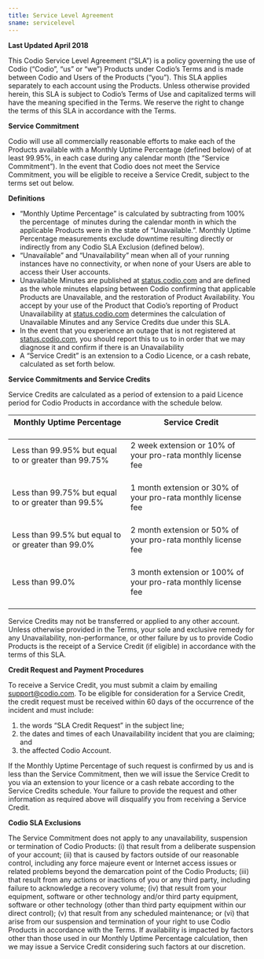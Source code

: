 ```yaml
---
title: Service Level Agreement
sname: servicelevel
---
```


**Last Updated April 2018**

This Codio Service Level Agreement (“SLA”) is a policy governing the use of Codio (“Codio”, “us” or “we”) Products under Codio’s Terms and is made between Codio and Users of the Products (“you”). This SLA applies separately to each account using the Products. Unless otherwise provided herein, this SLA is subject to Codio’s Terms of Use and capitalized terms will have the meaning specified in the Terms. We reserve the right to change the terms of this SLA in accordance with the Terms. 

**Service Commitment**

Codio will use all commercially reasonable efforts to make each of the Products available with a Monthly Uptime Percentage (defined below) of at least 99.95%, in each case during any calendar month (the “Service Commitment”). In the event that Codio does not meet the Service Commitment, you will be eligible to receive a Service Credit, subject to the terms set out below. 

**Definitions**

* “Monthly Uptime Percentage” is calculated by subtracting from 100% the percentage  of minutes during the calendar month in which the applicable Products were in the state of “Unavailable.”. Monthly Uptime Percentage measurements exclude downtime resulting directly or indirectly from any Codio SLA Exclusion (defined below).
* “Unavailable” and “Unavailability” mean when all of your running instances have no connectivity, or when none of your Users are able to access their User accounts. 
* Unavailable Minutes are published at [status.codio.com](https://status.codio.com) and are defined as the whole minutes elapsing between Codio confirming that applicable Products are Unavailable, and the restoration of Product Availability. You accept by your use of the Product that Codio’s reporting of Product Unavailability at [status.codio.com](https://status.codio.com) determines the calculation of Unavailable Minutes and any Service Credits due under this SLA.
* In the event that you experience an outage that is not registered at [status.codio.com](https://status.codio.com), you should report this to us to in order that we may diagnose it and confirm if there is an Unavailability
* A “Service Credit” is an extension to a Codio Licence, or a cash rebate, calculated as set forth below.

**Service Commitments and Service Credits**

Service Credits are calculated as a period of extension to a paid Licence period for Codio Products in accordance with the schedule below.

**Monthly Uptime Percentage**<br/><br/> | **Service Credit**<br/><br/>
--- | ---
Less than 99.95% but equal to or greater than 99.75% <br/><br/> | 2 week extension or 10% of your pro-rata monthly license fee <br/><br/>
Less than 99.75% but equal to or greater than 99.5% <br/><br/> | 1 month extension or 30% of your pro-rata monthly license fee <br/><br/>
Less than 99.5% but equal to or greater than 99.0%<br/><br/> | 2 month extension or 50% of your pro-rata monthly license fee  <br/><br/>
Less than 99.0% <br/><br/> | 3 month extension or 100% of your pro-rata monthly license fee<br/><br/>

Service Credits may not be transferred or applied to any other account. Unless otherwise provided in the Terms, your sole and exclusive remedy for any Unavailability, non-performance, or other failure by us to provide Codio Products is the receipt of a Service Credit (if eligible) in accordance with the terms of this SLA.

**Credit Request and Payment Procedures**

To receive a Service Credit, you must submit a claim by emailing support@codio.com. To be eligible for consideration for a Service Credit, the credit request must be received within 60 days of the occurrence of the incident and must include:

<ol class="leftPad">
<li>the words “SLA Credit Request” in the subject line;</li>
<li>the dates and times of each Unavailability incident that you are claiming; and</li>
<li>the affected Codio Account.</li>
</ol>


If the Monthly Uptime Percentage of such request is confirmed by us and is less than the Service Commitment, then we will issue the Service Credit to you via an extension to your licence or a cash rebate according to the Service Credits schedule. Your failure to provide the request and other information as required above will disqualify you from receiving a Service Credit.

**Codio SLA Exclusions**

The Service Commitment does not apply to any unavailability, suspension or termination of Codio Products: (i) that result from a deliberate suspension of your account; (ii) that is caused by factors outside of our reasonable control, including any force majeure event or Internet access issues or related problems beyond the demarcation point of the Codio Products; (iii) that result from any actions or inactions of you or any third party, including failure to acknowledge a recovery volume; (iv) that result from your equipment, software or other technology and/or third party equipment, software or other technology (other than third party equipment within our direct control); (v) that result from any scheduled maintenance; or (vi) that arise from our suspension and termination of your right to use Codio Products in accordance with the Terms. If availability is impacted by factors other than those used in our Monthly Uptime Percentage calculation, then we may issue a Service Credit considering such factors at our discretion. 